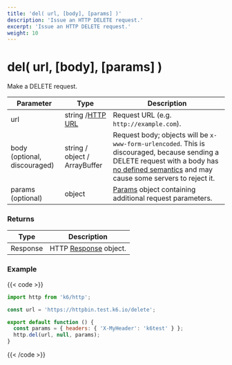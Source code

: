 ```yaml
---
title: 'del( url, [body], [params] )'
description: 'Issue an HTTP DELETE request.'
excerpt: 'Issue an HTTP DELETE request.'
weight: 10
---
```


# del( url, [body], [params] )

Make a DELETE request.

| Parameter                    | Type                                                                             | Description                                                                                                                                                                                                                                     |
| ---------------------------- | -------------------------------------------------------------------------------- | ----------------------------------------------------------------------------------------------------------------------------------------------------------------------------------------------------------------------------------------------- |
| url                          | string /[HTTP URL](https://grafana.com/docs/k6/<K6_VERSION>/javascript-api/k6-http/url#returns) | Request URL (e.g. `http://example.com`).                                                                                                                                                                                                        |
| body (optional, discouraged) | string / object / ArrayBuffer                                                    | Request body; objects will be `x-www-form-urlencoded`. This is discouraged, because sending a DELETE request with a body has [no defined semantics](https://tools.ietf.org/html/rfc7231#section-4.3.5) and may cause some servers to reject it. |
| params (optional)            | object                                                                           | [Params](https://grafana.com/docs/k6/<K6_VERSION>/javascript-api/k6-http/params) object containing additional request parameters.                                                                                                                              |

### Returns

| Type     | Description                                                                       |
| -------- | --------------------------------------------------------------------------------- |
| Response | HTTP [Response](https://grafana.com/docs/k6/<K6_VERSION>/javascript-api/k6-http/response) object. |

### Example

{{< code >}}

```javascript
import http from 'k6/http';

const url = 'https://httpbin.test.k6.io/delete';

export default function () {
  const params = { headers: { 'X-MyHeader': 'k6test' } };
  http.del(url, null, params);
}
```

{{< /code >}}
